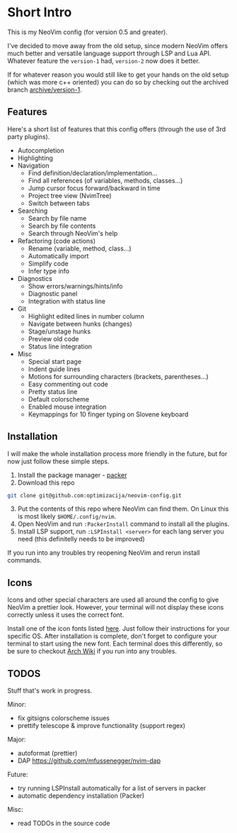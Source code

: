# Short Intro

This is my NeoVim config (for version 0.5 and greater).

I've decided to move away from the old setup, since modern NeoVim offers much better
and versatile language support through LSP and Lua API. 
Whatever feature the `version-1` had, `version-2` now does it better.

If for whatever reason you would still like to get your hands on the old setup
(which was more c++ oriented)
you can do so by checking out the archived branch [archive/version-1](https://github.com/optimizacija/neovim-config/tree/archive/version-1).


## Features

Here's a short list of features that this config offers (through the use of 3rd party plugins).

* Autocompletion 
* Highlighting 
* Navigation
    * Find definition/declaration/implementation...
    * Find all references (of variables, methods, classes...)
    * Jump cursor focus forward/backward in time
    * Project tree view (NvimTree)
    * Switch between tabs
* Searching
    * Search by file name
    * Search by file contents
    * Search through NeoVim's help
* Refactoring (code actions)
    * Rename (variable, method, class...)
    * Automatically import
    * Simplify code
    * Infer type info
* Diagnostics
    * Show errors/warnings/hints/info
    * Diagnostic panel
    * Integration with status line
* Git
    * Highlight edited lines in number column
    * Navigate between hunks (changes)
    * Stage/unstage hunks
    * Preview old code
    * Status line integration
* Misc
    * Special start page
    * Indent guide lines
    * Motions for surrounding characters (brackets, parentheses...)
    * Easy commenting out code
    * Pretty status line
    * Default colorscheme
    * Enabled mouse integration
    * Keymappings for 10 finger typing on Slovene keyboard 

## Installation

I will make the whole installation process more friendly in the future,
but for now just follow these simple steps.

1. Install the package manager - [packer](https://github.com/wbthomason/packer.nvim)
2. Download this repo
```bash
git clone git@github.com:optimizacija/neovim-config.git
```
3. Put the contents of this repo where NeoVim can find them. On Linux this is most likely `$HOME/.config/nvim`.
4. Open NeoVim and run `:PackerInstall` command to install all the plugins.
5. Install LSP support, run `:LSPInstall <server>` for each lang server you need (this definitelly needs to be improved)

If you run into any troubles try reopening NeoVim and rerun install commands.


## Icons
Icons and other special characters are used all around the config to give NeoVim a prettier look.
However, your terminal will not display these icons correctly unless it uses the correct font.

Install one of the icon fonts listed [here](https://www.nerdfonts.com/). Just follow their instructions for your specific OS.
After installation is complete, don't forget to configure your terminal to start using the new font. 
Each terminal does this differently, so be sure to checkout [Arch Wiki](https://wiki.archlinux.org/) if you run into any troubles.


## TODOS

Stuff that's work in progress.

Minor:
- fix gitsigns colorscheme issues
- prettify telescope & improve functionality (support regex)

Major:
- autoformat (prettier)
- DAP https://github.com/mfussenegger/nvim-dap

Future:
- try running LSPInstall automatically for a list of servers in packer
- automatic dependency installation (Packer)

Misc:
- read TODOs in the source code
